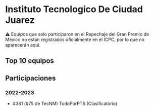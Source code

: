 # Instituto Tecnologico De Ciudad Juarez

:warning: Equipos que solo participaron en el Repechaje del Gran Premio de México no están registrados oficialmente en el ICPC, por lo que no aparecerán aquí.

## Top 10 equipos


## Participaciones

### 2022-2023

- #381 (#75 de TecNM) TodoPorPTS (Clasificatorio)




